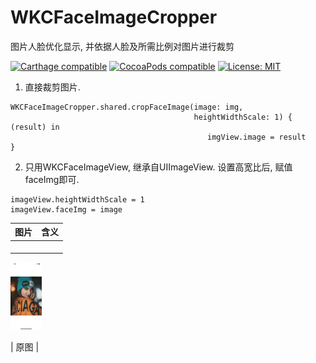 # WKCFaceImageCropper
图片人脸优化显示, 并依据人脸及所需比例对图片进行裁剪


[![Carthage compatible](https://img.shields.io/badge/Carthage-compatible-4BC51D.svg?style=flat)](https://github.com/Carthage/Carthage#adding-frameworks-to-an-application) [![CocoaPods compatible](https://img.shields.io/cocoapods/v/WKCFaceImageCropper?style=flat)](https://cocoapods.org/pods/WKCFaceImageCropper) [![License: MIT](https://img.shields.io/cocoapods/l/WKCFaceImageCropper?style=flat)](http://opensource.org/licenses/MIT)

1. 直接裁剪图片.
```
WKCFaceImageCropper.shared.cropFaceImage(image: img,
                                         heightWidthScale: 1) { (result) in
                                            imgView.image = result
}
```

2. 只用WKCFaceImageView, 继承自UIImageView. 设置高宽比后, 赋值faceImg即可.
```
imageView.heightWidthScale = 1
imageView.faceImg = image
```

| 图片 | 含义 |
| ---- | ---- |
| <p align="center">
<img src="https://github.com/WKCLoveYang/WKCFaceImageCropper/raw/master/source/1.png" width="50">
</p> |  原图 |
